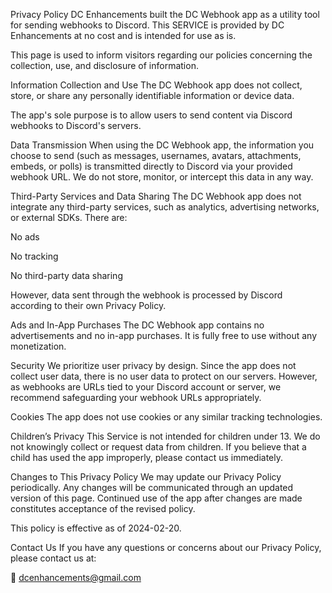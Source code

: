 Privacy Policy
DC Enhancements built the DC Webhook app as a utility tool for sending webhooks to Discord. This SERVICE is provided by DC Enhancements at no cost and is intended for use as is.

This page is used to inform visitors regarding our policies concerning the collection, use, and disclosure of information.

Information Collection and Use
The DC Webhook app does not collect, store, or share any personally identifiable information or device data.

The app's sole purpose is to allow users to send content via Discord webhooks to Discord's servers.

Data Transmission
When using the DC Webhook app, the information you choose to send (such as messages, usernames, avatars, attachments, embeds, or polls) is transmitted directly to Discord via your provided webhook URL.
We do not store, monitor, or intercept this data in any way.

Third-Party Services and Data Sharing
The DC Webhook app does not integrate any third-party services, such as analytics, advertising networks, or external SDKs.
There are:

No ads

No tracking

No third-party data sharing

However, data sent through the webhook is processed by Discord according to their own Privacy Policy.

Ads and In-App Purchases
The DC Webhook app contains no advertisements and no in-app purchases. It is fully free to use without any monetization.

Security
We prioritize user privacy by design. Since the app does not collect user data, there is no user data to protect on our servers.
However, as webhooks are URLs tied to your Discord account or server, we recommend safeguarding your webhook URLs appropriately.

Cookies
The app does not use cookies or any similar tracking technologies.

Children’s Privacy
This Service is not intended for children under 13. We do not knowingly collect or request data from children. If you believe that a child has used the app improperly, please contact us immediately.

Changes to This Privacy Policy
We may update our Privacy Policy periodically. Any changes will be communicated through an updated version of this page. Continued use of the app after changes are made constitutes acceptance of the revised policy.

This policy is effective as of 2024-02-20.

Contact Us
If you have any questions or concerns about our Privacy Policy, please contact us at:

📧 dcenhancements@gmail.com
